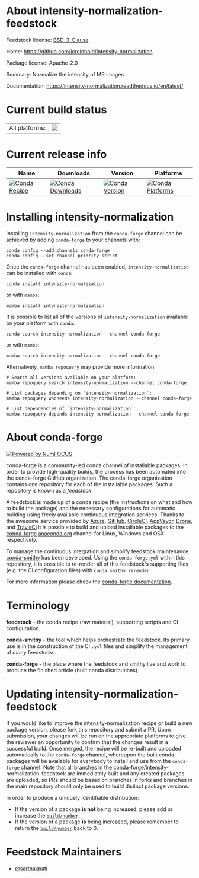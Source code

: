 About intensity-normalization-feedstock
=======================================

Feedstock license: [BSD-3-Clause](https://github.com/conda-forge/intensity-normalization-feedstock/blob/main/LICENSE.txt)

Home: https://github.com/jcreinhold/intensity-normalization

Package license: Apache-2.0

Summary: Normalize the intensity of MR images

Documentation: https://intensity-normalization.readthedocs.io/en/latest/

Current build status
====================


<table><tr><td>All platforms:</td>
    <td>
      <a href="https://dev.azure.com/conda-forge/feedstock-builds/_build/latest?definitionId=13326&branchName=main">
        <img src="https://dev.azure.com/conda-forge/feedstock-builds/_apis/build/status/intensity-normalization-feedstock?branchName=main">
      </a>
    </td>
  </tr>
</table>

Current release info
====================

| Name | Downloads | Version | Platforms |
| --- | --- | --- | --- |
| [![Conda Recipe](https://img.shields.io/badge/recipe-intensity--normalization-green.svg)](https://anaconda.org/conda-forge/intensity-normalization) | [![Conda Downloads](https://img.shields.io/conda/dn/conda-forge/intensity-normalization.svg)](https://anaconda.org/conda-forge/intensity-normalization) | [![Conda Version](https://img.shields.io/conda/vn/conda-forge/intensity-normalization.svg)](https://anaconda.org/conda-forge/intensity-normalization) | [![Conda Platforms](https://img.shields.io/conda/pn/conda-forge/intensity-normalization.svg)](https://anaconda.org/conda-forge/intensity-normalization) |

Installing intensity-normalization
==================================

Installing `intensity-normalization` from the `conda-forge` channel can be achieved by adding `conda-forge` to your channels with:

```
conda config --add channels conda-forge
conda config --set channel_priority strict
```

Once the `conda-forge` channel has been enabled, `intensity-normalization` can be installed with `conda`:

```
conda install intensity-normalization
```

or with `mamba`:

```
mamba install intensity-normalization
```

It is possible to list all of the versions of `intensity-normalization` available on your platform with `conda`:

```
conda search intensity-normalization --channel conda-forge
```

or with `mamba`:

```
mamba search intensity-normalization --channel conda-forge
```

Alternatively, `mamba repoquery` may provide more information:

```
# Search all versions available on your platform:
mamba repoquery search intensity-normalization --channel conda-forge

# List packages depending on `intensity-normalization`:
mamba repoquery whoneeds intensity-normalization --channel conda-forge

# List dependencies of `intensity-normalization`:
mamba repoquery depends intensity-normalization --channel conda-forge
```


About conda-forge
=================

[![Powered by
NumFOCUS](https://img.shields.io/badge/powered%20by-NumFOCUS-orange.svg?style=flat&colorA=E1523D&colorB=007D8A)](https://numfocus.org)

conda-forge is a community-led conda channel of installable packages.
In order to provide high-quality builds, the process has been automated into the
conda-forge GitHub organization. The conda-forge organization contains one repository
for each of the installable packages. Such a repository is known as a *feedstock*.

A feedstock is made up of a conda recipe (the instructions on what and how to build
the package) and the necessary configurations for automatic building using freely
available continuous integration services. Thanks to the awesome service provided by
[Azure](https://azure.microsoft.com/en-us/services/devops/), [GitHub](https://github.com/),
[CircleCI](https://circleci.com/), [AppVeyor](https://www.appveyor.com/),
[Drone](https://cloud.drone.io/welcome), and [TravisCI](https://travis-ci.com/)
it is possible to build and upload installable packages to the
[conda-forge](https://anaconda.org/conda-forge) [anaconda.org](https://anaconda.org/)
channel for Linux, Windows and OSX respectively.

To manage the continuous integration and simplify feedstock maintenance
[conda-smithy](https://github.com/conda-forge/conda-smithy) has been developed.
Using the ``conda-forge.yml`` within this repository, it is possible to re-render all of
this feedstock's supporting files (e.g. the CI configuration files) with ``conda smithy rerender``.

For more information please check the [conda-forge documentation](https://conda-forge.org/docs/).

Terminology
===========

**feedstock** - the conda recipe (raw material), supporting scripts and CI configuration.

**conda-smithy** - the tool which helps orchestrate the feedstock.
                   Its primary use is in the construction of the CI ``.yml`` files
                   and simplify the management of *many* feedstocks.

**conda-forge** - the place where the feedstock and smithy live and work to
                  produce the finished article (built conda distributions)


Updating intensity-normalization-feedstock
==========================================

If you would like to improve the intensity-normalization recipe or build a new
package version, please fork this repository and submit a PR. Upon submission,
your changes will be run on the appropriate platforms to give the reviewer an
opportunity to confirm that the changes result in a successful build. Once
merged, the recipe will be re-built and uploaded automatically to the
`conda-forge` channel, whereupon the built conda packages will be available for
everybody to install and use from the `conda-forge` channel.
Note that all branches in the conda-forge/intensity-normalization-feedstock are
immediately built and any created packages are uploaded, so PRs should be based
on branches in forks and branches in the main repository should only be used to
build distinct package versions.

In order to produce a uniquely identifiable distribution:
 * If the version of a package **is not** being increased, please add or increase
   the [``build/number``](https://docs.conda.io/projects/conda-build/en/latest/resources/define-metadata.html#build-number-and-string).
 * If the version of a package **is** being increased, please remember to return
   the [``build/number``](https://docs.conda.io/projects/conda-build/en/latest/resources/define-metadata.html#build-number-and-string)
   back to 0.

Feedstock Maintainers
=====================

* [@sarthakpati](https://github.com/sarthakpati/)


